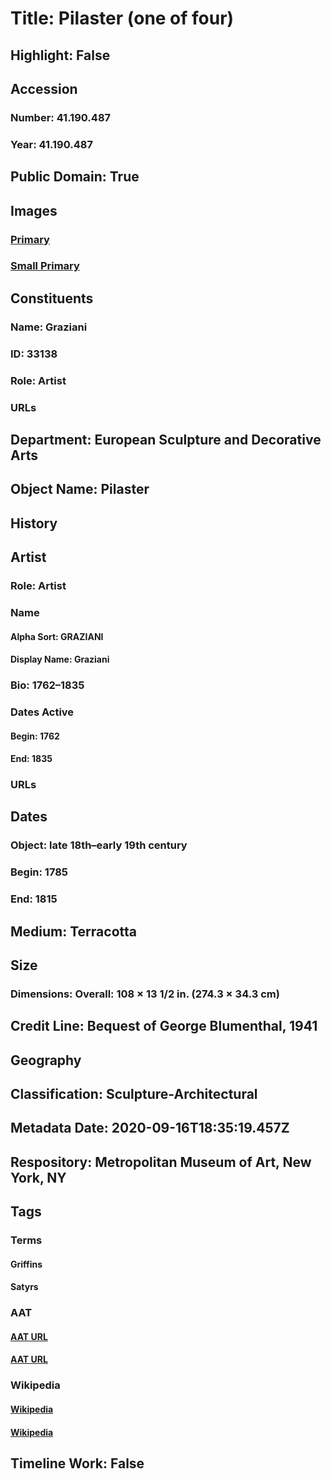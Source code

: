 # Title: Pilaster (one of four)
## Highlight: False
## Accession
### Number: 41.190.487
### Year: 41.190.487
## Public Domain: True
## Images
### [Primary](https://images.metmuseum.org/CRDImages/es/original/130218.jpg)
### [Small Primary](https://images.metmuseum.org/CRDImages/es/web-large/130218.jpg)
## Constituents
### Name: Graziani
### ID: 33138
### Role: Artist
### URLs
## Department: European Sculpture and Decorative Arts
## Object Name: Pilaster
## History
## Artist
### Role: Artist
### Name
#### Alpha Sort: GRAZIANI
#### Display Name: Graziani
### Bio: 1762–1835
### Dates Active
#### Begin: 1762
#### End: 1835
### URLs
## Dates
### Object: late 18th–early 19th century
### Begin: 1785
### End: 1815
## Medium: Terracotta
## Size
### Dimensions: Overall: 108 × 13 1/2 in. (274.3 × 34.3 cm)
## Credit Line: Bequest of George Blumenthal, 1941
## Geography
## Classification: Sculpture-Architectural
## Metadata Date: 2020-09-16T18:35:19.457Z
## Respository: Metropolitan Museum of Art, New York, NY
## Tags
### Terms
#### Griffins
#### Satyrs
### AAT
#### [AAT URL](http://vocab.getty.edu/page/aat/300379594)
#### [AAT URL](http://vocab.getty.edu/page/aat/300379732)
### Wikipedia
#### [Wikipedia]()
#### [Wikipedia]()
## Timeline Work: False